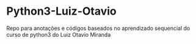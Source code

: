# Python3-Luiz-Otavio
Repo para anotações e códigos baseados no aprendizado sequencial do curso de python3 do Luiz Otavio Miranda
